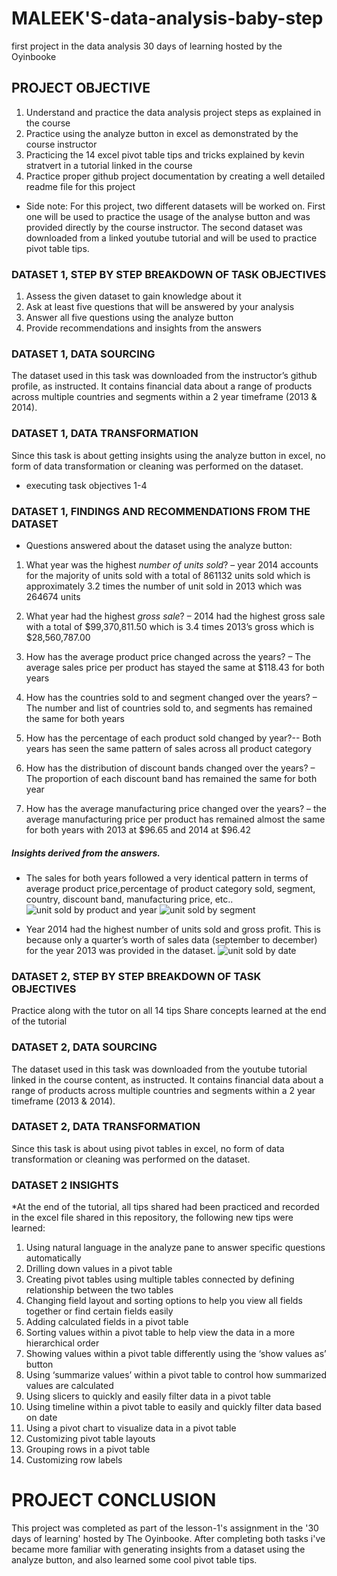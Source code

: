 # MALEEK'S-data-analysis-baby-step
first project in the data analysis 30 days of learning hosted by the Oyinbooke 

## PROJECT OBJECTIVE
1. Understand and practice the data analysis project steps as explained in the course
2. Practice using the analyze button in excel as demonstrated by the course instructor
3. Practicing the 14 excel pivot table tips and tricks explained by kevin stratvert in a tutorial linked in the course 
4. Practice proper github project documentation by creating a well detailed readme file for this project


* Side note:  For this project, two different datasets will be worked on. First one will be used to practice the usage of the analyse button and was provided directly by the course instructor.
The second dataset was downloaded from a linked youtube tutorial and will be used to practice  pivot table tips.   

### DATASET 1, STEP BY STEP BREAKDOWN OF TASK OBJECTIVES
1. Assess the given dataset to gain knowledge about it 
2. Ask at least five questions that will be answered by your analysis
3. Answer all five questions using the analyze button
4. Provide recommendations and insights from the answers

###  DATASET 1, DATA SOURCING
  The dataset used in this task was downloaded from the instructor’s github profile, as instructed. It contains financial data about a range of products across multiple countries and segments within a 2 year timeframe (2013 & 2014).


### DATASET 1,  DATA TRANSFORMATION
Since this task is about getting insights using the  analyze button in excel, no form of data transformation or cleaning was performed on the dataset.

* executing task objectives 1-4


### DATASET 1,  FINDINGS AND RECOMMENDATIONS FROM THE DATASET
* Questions answered about the dataset using the analyze button:
1. What year was the highest *number of units sold*? –  year 2014 accounts for the majority of units sold with a total of 861132 units sold which is approximately 3.2 times the number of unit sold in 2013 which was 264674 units

2. What year had the highest *gross sale*? –  2014 had the highest gross sale with a total of  $99,370,811.50 which is 3.4 times 2013’s gross which is $28,560,787.00 

3. How has the average product price changed across the years? – The average sales price per product has stayed the same at $118.43 for both years

4. How has the countries sold to and segment changed over the years? – The number and list of countries sold to, and segments has remained the same for both years 

5. How has the percentage of each product sold changed by year?-- Both years has seen the same pattern of sales across all product category

6. How has the distribution of discount bands changed over the years? – The proportion of each discount band has remained the same for both year 

7. How has the average manufacturing price changed over the years? – the average manufacturing price per product has remained almost the same for both years with 2013 at $96.65 and 2014 at $96.42

##### Insights derived from the answers.

* The sales for both years followed a very identical pattern in terms of average product price,percentage of product category sold, segment, country, discount band, manufacturing price, etc..
![unit sold by product and year](https://user-images.githubusercontent.com/97159180/178791721-003d9eb3-c263-4010-8c82-035dfe5e96dc.png)
![unit sold by segment](https://user-images.githubusercontent.com/97159180/178791770-5e74c8e8-dd2f-47b1-9b2e-a01d19775d5b.png)


 

* Year 2014 had the highest number of units sold and gross profit. This is because only a quarter’s worth of sales data (september to december) for the year 2013 was provided in the dataset.
![unit sold by date](https://user-images.githubusercontent.com/97159180/178791842-185ae838-f773-4079-8e0f-05151ba74a71.png)






### DATASET 2, STEP BY STEP BREAKDOWN OF TASK OBJECTIVES
Practice along with the tutor on all 14 tips
Share concepts learned at the end of the tutorial  


###  DATASET 2, DATA SOURCING
The dataset used in this task was downloaded from the youtube tutorial linked in the course content, as instructed. It contains financial data about a range of products across multiple countries and segments within a 2 year timeframe (2013 & 2014).


### DATASET 2,  DATA TRANSFORMATION
Since this task is about using pivot tables in excel, no form of data transformation or cleaning was performed on the dataset.


### DATASET 2 INSIGHTS
*At the end of the tutorial, all tips shared had been practiced and recorded in the excel file shared in this repository, the following new tips were learned:
1. Using natural language in the analyze pane to answer specific questions automatically
2. Drilling down values in a pivot table
3. Creating pivot tables using multiple tables connected by defining relationship between the two tables
4. Changing field layout and sorting options to help you view all fields together or find certain fields easily
5. Adding calculated fields in a pivot table 
6. Sorting values within a pivot table to help view the data in a more hierarchical order
7. Showing values within a pivot table differently using the ‘show values as’ button
8. Using ‘summarize values’ within a pivot table to control how summarized values are calculated
9. Using slicers to quickly  and easily filter data in a pivot table
10. Using timeline within a pivot table to easily and quickly filter data based on date
11. Using a pivot chart to visualize data in a pivot table
12. Customizing pivot table layouts 
13. Grouping rows in a pivot table
14. Customizing row labels

# PROJECT CONCLUSION
 This project was completed as part of the lesson-1's assignment in the '30 days of learning' hosted by The Oyinbooke. After completing both tasks i've became more familiar with generating insights from a dataset using the analyze button, and also learned some cool pivot table tips. 
